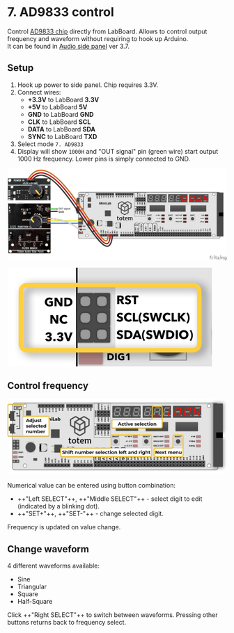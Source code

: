 # 7. AD9833 control

Control [AD9833 chip](https://www.analog.com/media/en/technical-documentation/data-sheets/ad9833.pdf) directly from LabBoard. Allows to control output frequency and waveform without requiring to hook up Arduino.  
It can be found in [Audio side panel](/side-panels/audio-panel) ver 3.7.

## Setup

1. Hook up power to side panel. Chip requires 3.3V.
1. Connect wires:  
    - **+3.3V** to LabBoard **3.3V**
    - **+5V** to LabBoard **5V**
    - **GND** to LabBoard **GND**
    - **CLK** to LabBoard **SCL**
    - **DATA** to LabBoard **SDA**
    - **SYNC** to LabBoard **TXD**
1. Select mode `7. AD9833`
1. Display will show `1000H` and "OUT signal" pin (green wire) start output 1000 Hz frequency. Lower pins is simply connected to GND.

[![Audi side panel setup](/assets/images/mini-lab/audio-side-panel-v37.png)](/assets/images/mini-lab/audio-side-panel-v37.png)

![LabBoard SWD header](/assets/images/mini-lab/labboard-swd-header.png)

## Control frequency

![Mini Lab LabBoard photo](/assets/images/mini-lab/labboard-ad9833-mode-entry.png)

Numerical value can be entered using button combination:

- ++"Left SELECT"++, ++"Middle SELECT"++ - select digit to edit (indicated by a blinking dot).
- ++"SET\+"++, ++"SET\-"++ - change selected digit.

Frequency is updated on value change.

## Change waveform

4 different waveforms available:

- Sine
- Triangular
- Square
- Half-Square

Click ++"Right SELECT"++ to switch between waveforms. Pressing other buttons returns back to frequency select.
